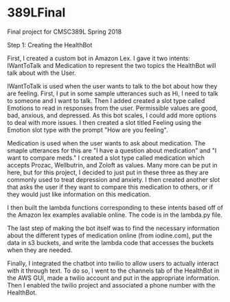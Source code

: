 # 389LFinal

Final project for CMSC389L Spring 2018

Step 1: Creating the HealthBot

First, I created a custom bot in Amazon Lex.  I gave it two intents: IWantToTalk and Medication to represent the two topics the HealthBot will talk about with the User.

IWantToTalk is used when the user wants to talk to the bot about how they are feeling. First, I put in some sample utterances such as Hi, I need to talk to someone and I want to talk.  Then I added created a slot type called Emotions to read in responses from the user.  Permissible values are good, bad, anxious, and depressed. As this bot scales, I could add more options to deal with more issues. I then created a slot titled Feeling using the Emotion slot type with the prompt "How are you feeling".

Medication is used when the user wants to ask about medication. The smaple utterances for this are "I have a question about medication" and "I want to compare meds."  I created a slot type called medication which accepts Prozac, Wellbutrin, and Zoloft as values.  Many more can be put in here, but for this project, I decided to just put in these three as they are commonly used to treat depression and anxiety. I then created another slot that asks the user if they want to compare this medication to others, or if they would just like information on this medication.

I then built the lambda functions corresponding to these intents based off of the Amazon lex examples avaliable online. The code is in the lambda.py file.

The last step of making the bot itself was to find the necessary information about the different types of medication online (from iodine.com), put the data in s3 buckets, and write the lambda code that accesses the buckets when they are needed.

Finally, I integrated the chatbot into twilio to allow users to actually interact with it through text. To do so, I went to the channels tab of the HealthBot in the AWS GUI, made a twilio account and put in the appropriate information. Then I enabled the twilio project and associated a phone number with the HealthBot.
